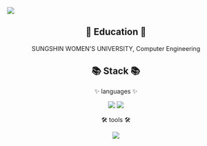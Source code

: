 <img src="https://capsule-render.vercel.app/api?type=waving&color=gradient&theme=cobalt&height=300&section=header&text=shyesoo%20github&fontSize=90&animation=blink" />

<!--
**shyesoo/shyesoo** is a ✨ _special_ ✨ repository because its `README.md` (this file) appears on your GitHub profile.

Here are some ideas to get you started:

- 🔭 I’m currently working on ...
- 🌱 I’m currently learning ...
- 👯 I’m looking to collaborate on ...
- 🤔 I’m looking for help with ...
- 💬 Ask me about ...
- 📫 How to reach me: ...
- 😄 Pronouns: ...
- ⚡ Fun fact: ...
-->

<div align="center">
  <h2>🏫 Education 🏫</h2>
  <p>SUNGSHIN WOMEN'S UNIVERSITY, Computer Engineering</p>
</div>

<div align="center">
  <h2>📚 Stack 📚</h2>
  <p>✨ languages ✨</p>
    <img src="https://img.shields.io/badge/HTML5-E34F26?style=flat&logo=HTML5&logoColor=white" />
    <img src="https://img.shields.io/badge/CSS3-1572B6?style=flat&logo=CSS3&logoColor=white" />
  <p></p>
  <p>🛠️ tools 🛠️</p>
    <img src="https://img.shields.io/badge/GitHub&logo=GitHub&logoColor=white"/>
</div>
